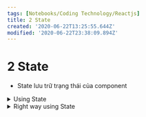```yaml
---
tags: [Notebooks/Coding Technology/Reactjs]
title: 2 State
created: '2020-06-22T13:25:55.644Z'
modified: '2020-06-22T23:38:09.894Z'
---
```


# 2 State
- State lưu trữ trạng thái của component
<details close>
<summary>Using State</summary>
<markdown>
- define
```js
import React from "react";

class App2 extends React.Component {
  constructor(props) {
    super(props);
    this.state = {
      date: new Date(),
    };
  }
  componentDidMount() {
    this.timeID = setInterval(() => this.tick(), 1000);
  }
  componentWillUnmount() {
    clearInterval(this.timeID);
  }
  tick() {
    this.setState({
      date: new Date(),
    });
  }
  render() {
    console.log(this);
    return (
      <div className="Application2">
        <div className="Header">ReactJS State 2</div>
        <div>{this.state.date.toLocaleTimeString()}</div>
      </div>
    );
  }
}

export default App2;

```
- using
```js
// chỉ cần gọi thôi. không cần làm gì hết
<App2></App2>

```
</markdown>
</details>

<details>
<summary>Right way using State</summary>
<markdown>
1. Do Not Modify State Directly
```js
// Wrong. Gọi trực tiếp thế này thì component không hiểu được cần phải re-render
// app sẽ ko render đúng ý ta
// nơi duy nhất có thể gán trực tiếp state là trong constructor
this.state.comment = 'Hello';

// Correct. Khi gọi hàm setState => component hiểu được cần re-render
this.setState({comment: 'Hello'});
```

2. State Updates May Be Asynchronous
```js
// Wrong. Vì tính chất Asynchronous, cả props lẫn state đều có thể bị call một lúc nhiều lần.
// Nếu ta cần sử dụng state và props để tính toán ra state mới thì không nên làm như sau.
this.setState({
  counter: this.state.counter + this.props.increment,
});

// Correct: update state theo props và state cũ. Dùng Arrow function
this.setState((state, props) => ({
  counter: state.counter + props.increment
}));

// Correct: dùng function truyền thống
this.setState(function(state, props) {
  return {
    counter: state.counter + props.increment
  };
});
``` 

3. State Updates are Merged
```js
// khi ta gọi setState => nó sẽ merge object mới vào object cũ của ta. Nên không cần chỉ định tất cả state mà chỉ cần setState một phần là đủ
fetchPosts().then(response => {
  this.setState({
    posts: response.posts
  });
});

fetchComments().then(response => {
  this.setState({
    comments: response.comments
  });
});
```
</markdown>
</details>


